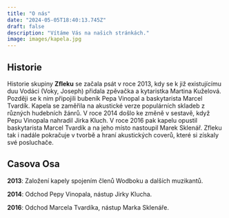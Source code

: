 ```yaml
---
title: "O nás"
date: "2024-05-05T18:40:13.745Z"
draft: false
description: "Vítáme Vás na našich stránkách."
image: images/kapela.jpg
---
```



## Historie
Historie skupiny **Zfleku** se začala psát v roce 2013, kdy se k již existujícímu duu Vodáci (Voky, Joseph) přidala zpěvačka a kytaristka Martina Kuželová. Později se k nim připojili bubeník Pepa Vinopal a baskytarista Marcel Tvardík. Kapela se zaměřila na akustické verze populárních skladeb z různých hudebních žánrů. V roce 2014 došlo ke změně v sestavě, když Pepu Vinopala nahradil Jirka Kluch. V roce 2016 pak kapelu opustil baskytarista Marcel Tvardík a na jeho místo nastoupil Marek Sklenář. Zfleku tak i nadále pokračuje v tvorbě a hraní akustických coverů, které si získaly své posluchače.


## Casova Osa
**2013**: Založení kapely spojením členů Wodboku a dalších muzikantů.

**2014**: Odchod Pepy Vinopala, nástup Jirky Klucha.

**2016**: Odchod Marcela Tvardíka, nástup Marka Sklenáře.

